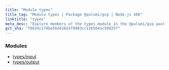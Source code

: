 ```yaml
---
title: "Module types"
title_tag: "Module types | Package @pulumi/gcp | Node.js SDK"
linktitle: "types"
meta_desc: "Explore members of the types module in the @pulumi/gcp package."
git_sha: "f663dc178be56d4162ef8983cc1265641c50d257"
---
```


<!-- WARNING: this page was generated by a tool. Do not edit it by hand. -->
<!-- To change it, please see https://github.com/pulumi/docs/tree/master/tools/tscdocgen. -->


<h3>Modules</h3>
<ul class="api">
    <li><a href="input/"><span class="symbol module"></span>types/input</a></li>
    <li><a href="output/"><span class="symbol module"></span>types/output</a></li>
</ul>








